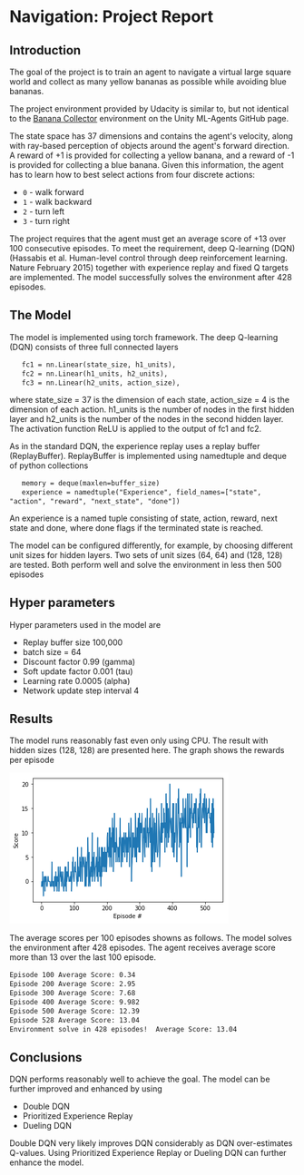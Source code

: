 # Navigation: Project Report


## Introduction

The goal of the project is to train an agent to navigate a virtual large square world and collect as many yellow bananas as possible while avoiding blue bananas. 

The project environment provided by Udacity is similar to, but not identical to the [Banana Collector](https://github.com/Unity-Technologies/ml-agents/blob/master/docs/Learning-Environment-Examples.md#banana-collector) environment on the Unity ML-Agents GitHub page.

The state space has 37 dimensions and contains the agent's velocity, along with ray-based perception of objects around the agent's forward direction. A reward of +1 is provided for collecting a yellow banana, and a reward of -1 is provided for collecting a blue banana. Given this information, the agent has to learn how to best select actions from four discrete actions:

- `0` - walk forward
- `1` - walk backward
- `2` - turn left
- `3` - turn right

The project requires that the agent must get an average score of +13 over 100 consecutive episodes. To meet the requirement, deep Q-learning (DQN) (Hassabis et al. Human-level control through deep reinforcement learning. Nature February 2015) together with experience replay and fixed Q targets are implemented. The model successfully solves the environment after 428 episodes.

## The Model

The model is implemented using torch framework.  The deep Q-learning (DQN) consists of three full connected layers

```
   fc1 = nn.Linear(state_size, h1_units),
   fc2 = nn.Linear(h1_units, h2_units),
   fc3 = nn.Linear(h2_units, action_size),
```
where state_size = 37 is the dimension of each state, action_size = 4 is the dimension of each action. h1_units is the number of nodes in the first hidden layer and h2_units is the number of the nodes in the second hidden layer. The activation function ReLU is applied to the output of fc1 and fc2. 

As in the standard DQN, the experience replay uses a replay buffer (ReplayBuffer). ReplayBuffer is implemented using namedtuple and deque of python collections

```
   memory = deque(maxlen=buffer_size) 
   experience = namedtuple("Experience", field_names=["state", "action", "reward", "next_state", "done"])
```
An experience is a named tuple consisting of state, action, reward, next state and done, where done flags if the terminated state is reached. 

The model can be configured differently, for example,  by choosing different unit sizes for hidden layers. Two sets of unit sizes (64, 64) and (128, 128) are tested. Both perform well and solve the environment in less then 500 episodes

## Hyper parameters

Hyper parameters used in the model are 

* Replay buffer size 100,000 
* batch size = 64
* Discount factor 0.99 (gamma)
* Soft update factor 0.001 (tau)
* Learning rate 0.0005 (alpha)
* Network update step interval 4

## Results
The model runs reasonably fast even only using CPU. The result with hidden sizes (128, 128) are presented here. The graph shows the rewards per episode 

![scores](scores.png)

The average scores per 100 episodes showns as follows. The model solves the environment after 428 episodes. The agent receives average score more than 13 over the last 100 episode.  

```
Episode 100	Average Score: 0.34
Episode 200	Average Score: 2.95
Episode 300	Average Score: 7.68
Episode 400	Average Score: 9.982
Episode 500	Average Score: 12.39
Episode 528	Average Score: 13.04
Environment solve in 428 episodes!	Average Score: 13.04
```

## Conclusions

DQN performs reasonably well to achieve the goal. The model can be further improved and enhanced by using

* Double DQN
* Prioritized Experience Replay
* Dueling DQN

Double DQN very likely improves DQN considerably as DQN over-estimates Q-values. Using Prioritized Experience Replay or Dueling DQN can further enhance the model. 



